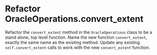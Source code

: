 # Refactor OracleOperations.convert_extent

Refactor the `convert_extent` method in the `OracleOperations` class to be a stand alone, top level function.
Name the new function `convert_extent`, exactly the same name as the existing method.
Update any existing `self.convert_extent` calls to work with the new `convert_extent` function.
